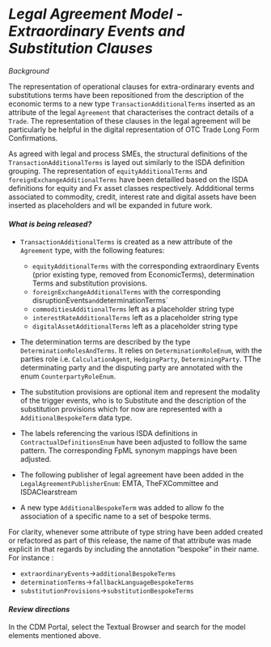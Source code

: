 # *Legal Agreement Model - Extraordinary Events and Substitution Clauses*

_Background_

The representation of operational clauses for extra-ordinarary events and substitutions terms have been repositioned from the description of the economic terms to a new type `TransactionAdditionalTerms` inserted as an attribute of the legal `Agreement` that characterises the contract details of a `Trade`. The representation of these clauses in the legal agreement will be particularly be helpful in the digital representation of OTC Trade Long Form Confirmations.

As agreed with legal and process SMEs, the structural definitions of the `TransactionAdditionalTerms` is layed out similarly to the ISDA definition grouping. The representation of `equityAdditionalTerms` and    `foreignExchangeAdditionalTerms` have been detailled based on the ISDA definitions for equity and Fx asset classes respectively. Addditional terms associated to commodity, credit, interest rate and digital assets have been inserted as placeholders and wll be expanded in future work. 

#### _What is being released?_

- `TransactionAdditionalTerms` is created as a new attribute of the `Agreement` type, with the following features: 
    - `equityAdditionalTerms` with the corresponding extraordinary Events (prior existing type, removed from EconomicTerms), determination Terms and substitution provisions.
    - `foreignExchangeAdditionalTerms` with the corresponding disruptionEvents` and `determinationTerms`
    - `commoditiesAdditionalTerms` left as a placeholder string type
    - `interestRateAdditionalTerms` left as a placeholder string type
    - `digitalAssetAdditionalTerms` left as a placeholder string type

- The determination terms are described by the type `DeterminationRolesAndTerms`. It relies on  `DeterminationRoleEnum`, with the parties role i.e. `CalculationAgent`, `HedgingParty`, `DeterminingParty`. TThe determinating party and the disputing party are annotated with the enum `CounterpartyRoleEnum`. 

- The substitution provisions are optional item and represent the modality of the trigger events, who is to Substitute and the description of the substitution provisions which for now are represented with a `AdditionalBespokeTerm` data type.

- The labels referencing the various ISDA definitions in `ContractualDefinitionsEnum` have been adjusted to folllow the same pattern. The corresponding FpML synonym mappings have been adjusted.
  
- The following publisher of legal agreement have been added in the `LegalAgreementPublisherEnum`: EMTA, TheFXCommittee and ISDAClearstream

- A new type `AdditionalBespokeTerm` was added to allow fo the association of a specific name to a set of bespoke terms.
  
For clarity, whenever some attribute of type string have been added created or refactored as part of this release, the name of that attribute was made explicit in that regards by including the annotation “bespoke” in their name. For instance :
- `extraordinaryEvents`->`additionalBespokeTerms`
- `determinationTerms`->`fallbackLanguageBespokeTerms`
- `substitutionProvisions`->`substitutionBespokeTerms`

#### _Review directions_

In the CDM Portal, select the Textual Browser and search for the model elements mentioned above.
